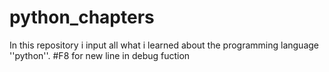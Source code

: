# python_chapters
In this repository i input all what i learned about the programming language ''python''.
#F8 for new line in debug fuction

